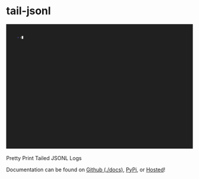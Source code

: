 # tail-jsonl

![.github/assets/demo.gif](https://raw.githubusercontent.com/KyleKing/tail-jsonl/main/.github/assets/demo.gif)

Pretty Print Tailed JSONL Logs

Documentation can be found on [Github (./docs)](./docs), [PyPi](https://pypi.org/project/tail_jsonl/), or [Hosted](https://tail-jsonl.kyleking.me/)!
